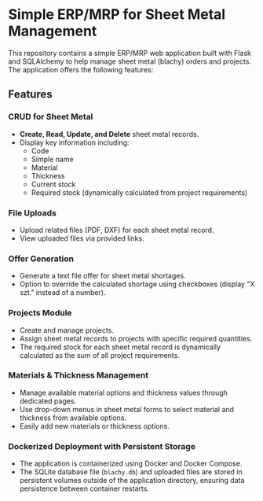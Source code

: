 # Simple ERP/MRP for Sheet Metal Management

This repository contains a simple ERP/MRP web application built with Flask and SQLAlchemy to help manage sheet metal (blachy) orders and projects. The application offers the following features:

## Features

### CRUD for Sheet Metal
- **Create, Read, Update, and Delete** sheet metal records.
- Display key information including:
  - Code
  - Simple name
  - Material
  - Thickness
  - Current stock
  - Required stock (dynamically calculated from project requirements)

### File Uploads
- Upload related files (PDF, DXF) for each sheet metal record.
- View uploaded files via provided links.

### Offer Generation
- Generate a text file offer for sheet metal shortages.
- Option to override the calculated shortage using checkboxes (display "X szt." instead of a number).

### Projects Module
- Create and manage projects.
- Assign sheet metal records to projects with specific required quantities.
- The required stock for each sheet metal record is dynamically calculated as the sum of all project requirements.

### Materials & Thickness Management
- Manage available material options and thickness values through dedicated pages.
- Use drop-down menus in sheet metal forms to select material and thickness from available options.
- Easily add new materials or thickness options.

### Dockerized Deployment with Persistent Storage
- The application is containerized using Docker and Docker Compose.
- The SQLite database file (`blachy.db`) and uploaded files are stored in persistent volumes outside of the application directory, ensuring data persistence between container restarts.

